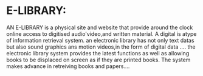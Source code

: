 # E-LIBRARY:

AN E-LIBRARY is a physical site and website that provide around the clock online access to digitised audio'video,and written material.
A digital is atype of information retrieval system.
an electronic library has not only text datas but also sound graphics ans motion videos,in the form of digital data ....
the electronic library system provides the latest functions as well as allowing books to be displaced on screen as if they are printed books.
The system makes advance in retreiving books and papers....
